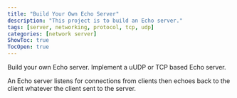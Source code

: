 ```yaml
---
title: "Build Your Own Echo Server"
description: "This project is to build an Echo server."
tags: [server, networking, protocol, tcp, udp]
categories: [network server]
ShowToc: true
TocOpen: true
---
```


Build your own Echo server. Implement a uUDP or TCP based Echo server.

<!--more-->

An Echo server listens for connections from clients then echoes back to the client whatever the client sent to the server.
